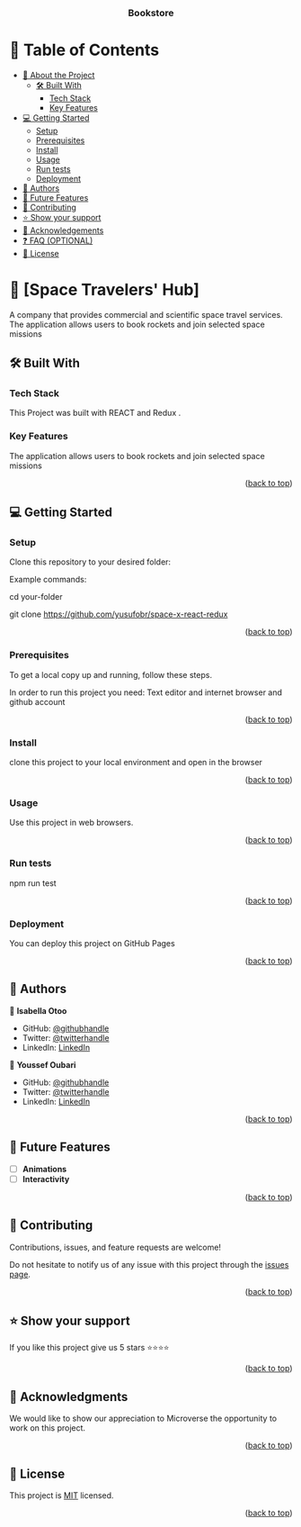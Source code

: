 
<a name="readme-top"></a>

<div align="center">
  <br/>


  <h3><b>Bookstore
</b></h3>

</div>

<!-- TABLE OF CONTENTS -->

# 📗 Table of Contents

- [📖 About the Project](#about-project)
  - [🛠 Built With](#built-with)
    - [Tech Stack](#tech-stack)
    - [Key Features](#key-features)
- [💻 Getting Started](#getting-started)
  - [Setup](#setup)
  - [Prerequisites](#prerequisites)
  - [Install](#install)
  - [Usage](#usage)
  - [Run tests](#run-tests)
  - [Deployment](#deployment)
- [👥 Authors](#authors)
- [🔭 Future Features](#future-features)
- [🤝 Contributing](#contributing)
- [⭐️ Show your support](#support)
- [🙏 Acknowledgements](#acknowledgements)
- [❓ FAQ (OPTIONAL)](#faq)
- [📝 License](#license)

<!-- PROJECT DESCRIPTION -->


# 📖 [Space Travelers' Hub]
<a name="about-project"></a>

A company that provides commercial and scientific space travel services. The application allows users to book rockets and join selected space missions

## 🛠 Built With <a name="built-with"></a>

### Tech Stack <a name="tech-stack"></a>

This Project was built with REACT and Redux .

### Key Features <a name="key-features"></a>

The application allows users to book rockets and join selected space missions

<p align="right">(<a href="#readme-top">back to top</a>)</p>

<!-- GETTING STARTED -->

## 💻 Getting Started <a name="getting-started"></a>

### Setup

Clone this repository to your desired folder:

Example commands:

cd your-folder


git clone https://github.com/yusufobr/space-x-react-redux

<p align="right">(<a href="#readme-top">back to top</a>)</p>

### Prerequisites

To get a local copy up and running, follow these steps.

In order to run this project you need: Text editor and internet browser and github account

<p align="right">(<a href="#readme-top">back to top</a>)</p>

### Install

clone this project to your local environment and open in the browser

<p align="right">(<a href="#readme-top">back to top</a>)</p>

### Usage

Use this project in web browsers.

<p align="right">(<a href="#readme-top">back to top</a>)</p>

### Run tests

npm run test

<p align="right">(<a href="#readme-top">back to top</a>)</p>

### Deployment

You can deploy this project on GitHub Pages

<p align="right">(<a href="#readme-top">back to top</a>)</p>

## 👥 Authors <a name="authors"></a>

👤 **Isabella Otoo**

- GitHub: [@githubhandle](https://github.com/Bellagirl-maker)
- Twitter: [@twitterhandle](https://twitter.com/isabella_otoo)
- LinkedIn: [LinkedIn](https://www.linkedin.com/in/isabella-otoo)

👤 **Youssef Oubari**

- GitHub: [@githubhandle](https://github.com/yusufobr)
- Twitter: [@twitterhandle](https://twitter.com/OubariY)
- LinkedIn: [LinkedIn](https://www.linkedin.com/in/youssef-oubari-370451147/)

<p align="right">(<a href="#readme-top">back to top</a>)</p>


## 🔭 Future Features <a name="future-features"></a>

- [ ] **Animations**
- [ ] **Interactivity**

<p align="right">(<a href="#readme-top">back to top</a>)</p>


## 🤝 Contributing <a name="contributing"></a>

Contributions, issues, and feature requests are welcome!

Do not hesitate to notify us of any issue with this project through the [issues page](../../issues/).

<p align="right">(<a href="#readme-top">back to top</a>)</p>


## ⭐️ Show your support <a name="support"></a>

If you like this project give us 5 stars ⭐️⭐️⭐️⭐️

<p align="right">(<a href="#readme-top">back to top</a>)</p>

## 🙏 Acknowledgments <a name="acknowledgements"></a>

We would like to show our appreciation to Microverse the opportunity to work on this project.


<p align="right">(<a href="#readme-top">back to top</a>)</p>


## 📝 License <a name="license"></a>

This project is [MIT](./LICENSE) licensed.

<p align="right">(<a href="#readme-top">back to top</a>)</p>
